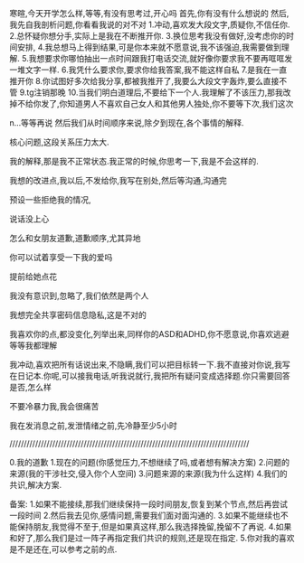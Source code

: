 寒暄,今天开学怎么样,等等,有没有思考过,开心吗
首先,你有没有什么想说的
然后,我先自我剖析问题,你看看我说的对不对
1.冲动,喜欢发大段文字,质疑你,不信任你.
2.总怀疑你想分手,实际上是我在不断推开你.
3.换位思考我没有做好,没考虑你的时间安排,
4.我总想马上得到结果,可是你本来就不愿意说,我不该强迫,我需要做到理解.
5.我想要求你哪怕抽出一点时间跟我打电话交流,就好像你要求我不要再哐哐发一堆文字一样.
6.我凭什么要求你,要求你给我答案,我不能这样自私
7.是我在一直推开你
8.你试图好多次给我分享,都被我推开了,我要么大段文字轰炸,要么直接不管
9.tg注销那晚
10.当我们明白道理后,不要给下一个人.我理解了不该压力,那我改掉不给你发了,你知道男人不喜欢自己女人和其他男人独处,你不要等下次,我们这次

n...等等再说
然后我们从时间顺序来说,除夕到现在,各个事情的解释.

核心问题,这段关系压力太大.

我的解释,那是我不正常状态.我正常的时候,你思考一下,我是不会这样的.

我想的改进点,我以后,不发给你,我写在别处,然后等沟通,沟通完

预设一些拒绝我的情况,

说话没上心

怎么和女朋友道歉,道歉顺序,尤其异地

你可以试着享受一下我的爱吗

提前给她点花

我没有意识到,忽略了,我们依然是两个人

我想完全共享密码信息隐私,这是不对的

我喜欢你的点,都没变化,列举出来,同样你的ASD和ADHD,你不愿意说,你喜欢逃避等等我都理解

我冲动,喜欢把所有话说出来,不隐瞒,我们可以把目标转一下.我不直接对你说,我写在日记本.你呢,可以接我电话,听我说就行,我把所有疑问变成选择题.你只需要回答是否,怎么样


不要冷暴力我,我会很痛苦

我在发消息之前,发泄情绪之前,先冷静至少5小时


////////////////////////////////////////////////////////////////////////////////////

0.我的道歉
1.现在的问题(你感觉压力,不想继续了吗,或者想有解决方案)
2.问题的来源(我的干涉社交,侵入你个人空间)
3.问题来源的来源(我为什么这样)
4.我们的共识,解决方案.

备案:
1.如果不能接续,那我们继续保持一段时间朋友,恢复到某个节点,然后再尝试一段时间
2.然后我去见你,感情问题,需要我们面对面沟通的.
3.如果不能继续也不能保持朋友,我觉得不至于,但是如果真这样,那么我选择挽留,挽留不了再说.
4.如果和好了,那么我们是过一阵子再指定我们共识的规则,还是现在指定.
5.你对我的喜欢是不是还在,可以参考之前的点.
